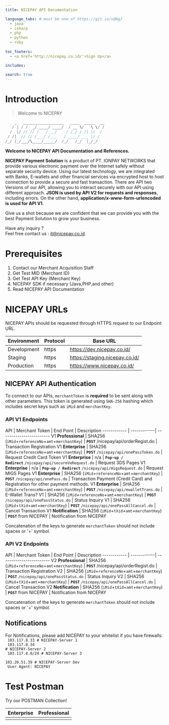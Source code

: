 ```yaml
---
title: NICEPAY API Documentation

language_tabs: # must be one of https://git.io/vQNgJ
  - java
  - csharp
  - php
  - python
  - ruby
  
toc_footers:
  - <a href='http://nicepay.co.id/'>Sign Up</a>

includes:

search: true
---
```

# Introduction

> Welcome to NICEPAY

```java
    _   __________________   ____  _____  __
   / | / /  _/ ____/ ____/  / __ \/   \ \/ /
  /  |/ // // /   / __/    / /_/ / /| |\  / 
 / /|  // // /___/ /___   / ____/ ___ |/ /  
/_/ |_/___/\____/_____/  /_/   /_/  |_/_/   

```

**Welcome to NICEPAY API Documentation and References.**

**NICEPAY Payment Solution** is a product of PT. IONPAY NETWORKS that provide various electronic payment over the Internet safely without separate security device. 
Using our latest technology, we are integrated with Banks, E-wallets and other financial services via encrypted host to host connection to provide a secure and fast transaction.
There are API two Versions of our API, allowing you to interact securely with our API using different approach. **JSON is used by API V2 for requests and responses**, including errors.
On the other hand, **application/x-www-form-urlencoded is used for API V1**.

Give us a shot because we are confident that we can provide you with the best Payment Solution to grow your business.

Have any inquiry ?<br>Feel free contact us : [it@nicepay.co.id](mailto:it@nicepay.co.id).

# Prerequisites
<ol type="1">
  <li>Contact our Merchant Acquisition Staff
  <li>Get Test MID (Merchant ID)
  <li>Get Test API Key (Merchant Key)
  
  <li>NICEPAY SDK if necessary (Java,PHP,and other)
  <li>Read NICEPAY API Documentation
</ol>

# NICEPAY URLs
NICEPAY APIs should be requested through HTTPS request to our Endpoint URL.

Environment | Protocol | Base URL
------------ | ------------| ------------------------
Development | https | https://dev.nicepay.co.id/
Staging | https | https://staging.nicepay.co.id/
Production | https | https://www.nicepay.co.id/

## NICEPAY API Authentication
To connect to our APIs, <code>merchantToken</code> is **required** to be sent along with other parameters.
This token is generated using <code>SHA-256</code> hashing which includes secret keys such as <code>iMid</code> and <code>merchantKey</code>.

### API V1 Endpoints
API | Merchant Token | End Point | Description
------------ | ------------| ------------------------
V1 <strong>Professional</strong> | SHA256 (<code>iMid</code>+<code>referenceNo</code>+<code>amt</code>+<code>merchantKey</code>) | <code><strong>POST</strong></code> <code></code>/nicepay/api/orderRegist.do</code> | Transaction Registration
V1 <strong>Enterprise</strong> | SHA256 (<code>iMid</code>+<code>referenceNo</code>+<code>amt</code>+<code>merchantKey</code>) | <code><strong>POST</strong></code> <code>/nicepay/api/onePassToken.do</code> | Request Credit Card Token
V1 <strong>Enterprise</strong> | n/a | <code><strong>Pop-up / Redirect</strong></code> <code>/nicepay/api/secureVeRequest.do</code> | Request 3DS Pages
V1 <strong>Enterprise</strong> | n/a | <code><strong>Pop-up / Redirect</strong></code> <code>/nicepay/api/migsRequest.do</code> | Request MIGS Pages
V1 <strong>Enterprise</strong> | SHA256 (<code>iMid</code>+<code>referenceNo</code>+<code>amt</code>+<code>merchantKey</code>) | <code><strong>POST</strong></code> <code>/nicepay/api/onePass.do</code> | Transaction Payment (Credit Card) and Registration for other payment methods.
V1 <strong>Enterprise</strong> | SHA256 (<code>iMid</code>+<code>referenceNo</code>+<code>amt</code>+<code>merchantKey</code>) | <code><strong>POST</strong></code> <code>/nicepay/api/ewalletTrans.do</code> | E-Wallet Trans?
V1 | SHA256 (<code>iMid</code>+<code>referenceNo</code>+<code>amt</code>+<code>merchantKey</code>) | <code><strong>POST</strong></code> <code>/nicepay/api/onePassStatus.do</code> | Status Inquiry
V1 | SHA256 (<code>iMid</code>+<code>tXid</code>+<code>amt</code>+<code>merchantKey</code>) | <code><strong>POST</strong></code> <code>/nicepay/api/onePassAllCancel.do</code> | Cancel Transaction
V1 <strong>Notification</strong> | SHA256 (<code>iMid</code>+<code>tXid</code>+<code>amt</code>+<code>merchantKey</code>) | <code><strong>POST</strong></code> from NICEPAY | Notification from NICEPAY

<aside class="notice">
Concatenation of the keys to generate <code>merchantToken</code> should not include spaces or '+' symbol.
</aside>

### API V2 Endpoints
API | Merchant Token | End Point | Description
------------ | ------------| ------------------------
V2 <strong>Professional</strong> | SHA256 (<code>iMid</code>+<code>referenceNo</code>+<code>amt</code>+<code>merchantKey</code>) | <code><strong>POST</strong></code> <code></code>/nicepay/api/orderRegist.do</code> | Transaction Registration
V2 | SHA256 (<code>iMid</code>+<code>referenceNo</code>+<code>amt</code>+<code>merchantKey</code>) | <code><strong>POST</strong></code> <code>/nicepay/api/onePassStatus.do</code> | Status Inquiry
V2 | SHA256 (<code>iMid</code>+<code>tXid</code>+<code>amt</code>+<code>merchantKey</code>) | <code><strong>POST</strong></code> <code>/nicepay/api/onePassAllCancel.do</code> | Cancel Transaction
V2 <strong>Notification</strong> | SHA256 (<code>iMid</code>+<code>tXid</code>+<code>amt</code>+<code>merchantKey</code>) | <code><strong>POST</strong></code> from NICEPAY | Notification from NICEPAY

<aside class="notice">
Concatenation of the keys to generate <code>merchantToken</code> should not include spaces or '+' symbol.
</aside>

## Notifications

For Notifications, please add NICEPAY to your whitelist if you have firewalls:<br>
<code>
103.117.8.33 # NICEPAY-Server 1 <br>
103.117.8.34 # NICEPAY-Server 2 <br>
103.117.8.0/24 # NICEPAY-Server 3 <br>
103.20.51.39 # NICEPAY-Server Dev <br>
User Agent: NICEPAY
</code>

# Test Postman
Try our POSTMAN Collection!

Enterprise | Professional
---------- | ------------
<div class="postman-run-button" data-postman-action="collection/import" data-postman-var-1="4e6690cd6c51963cf691"></div> | <div class="postman-run-button" data-postman-action="collection/import" data-postman-var-1="ea2fa74dab4e0b686e34"></div>

